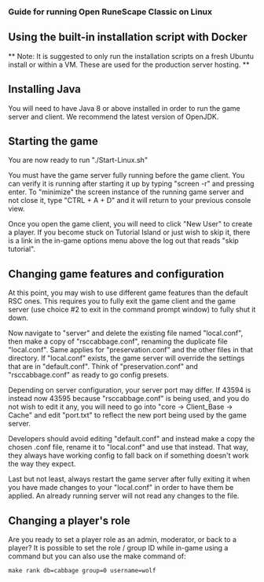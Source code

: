 ### Guide for running Open RuneScape Classic on Linux

## Using the built-in installation script with Docker

** Note: It is suggested to only run the installation scripts on a fresh Ubuntu install or within a VM. These are used for the production server hosting. **

## Installing Java

You will need to have Java 8 or above installed in order to run the game server and client. We recommend the latest version of OpenJDK.

## Starting the game

You are now ready to run "./Start-Linux.sh"

You must have the game server fully running before the game client. You can verify it is running after starting it up by typing "screen -r" and pressing enter. To "minimize" the screen instance of the running game server and not close it, type "CTRL + A + D" and it will return to your previous console view.

Once you open the game client, you will need to click "New User" to create a player. If you become stuck on Tutorial Island or just wish to skip it, there is a link in the in-game options menu above the log out that reads "skip tutorial".

## Changing game features and configuration

At this point, you may wish to use different game features than the default RSC ones. This requires you to fully exit the game client and the game server (use choice #2 to exit in the command prompt window) to fully shut it down.


Now navigate to "server" and delete the existing file named "local.conf", then make a copy of "rsccabbage.conf", renaming the duplicate file "local.conf". Same applies for "preservation.conf" and the other files in that directory. If "local.conf" exists, the game server will override the settings that are in "default.conf". Think of "preservation.conf" and "rsccabbage.conf" as ready to go config presets.

Depending on server configuration, your server port may differ. If 43594 is instead now 43595 because "rsccabbage.conf" is being used, and you do not wish to edit it any, you will need to go into "core -> Client_Base -> Cache" and edit "port.txt" to reflect the new port being used by the game server.

Developers should avoid editing "default.conf" and instead make a copy the chosen .conf file, rename it to "local.conf" and use that instead. That way, they always have working config to fall back on if something doesn't work the way they expect.

Last but not least, always restart the game server after fully exiting it when you have made changes to your "local.conf" in order to have them be applied. An already running server will not read any changes to the file.

## Changing a player's role
Are you ready to set a player role as an admin, moderator, or back to a player? It is possible to set the role / group ID while in-game using a command but you can also use the make command of:
```
make rank db=cabbage group=0 username=wolf
```

